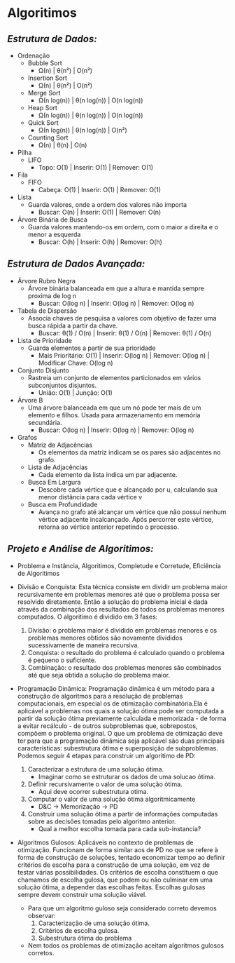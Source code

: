 
# Algoritimos

## *Estrutura de Dados:*

* Ordenação
  * Bubble Sort
    * Ω(n) | θ(n²) | O(n²)
  * Insertion Sort
    * Ω(n) | θ(n²) | O(n²)
  * Merge Sort
    * Ω(n log(n)) |  θ(n log(n)) | O(n log(n))
  * Heap Sort
    * Ω(n log(n)) | θ(n log(n)) | O(n log(n))
  * Quick Sort
    * Ω(n log(n)) | θ(n log(n)) | O(n²)
  * Counting Sort
    * Ω(n) | θ(n) | O(n)
* Pilha
  * LIFO
    * Topo: O(1) | Inserir: O(1) | Remover: O(1)
* Fila
  * FIFO
    * Cabeça: O(1) | Inserir: O(1) | Remover: O(1)
* Lista
  * Guarda valores, onde a ordem dos valores não importa
    * Buscar: O(n) | Inserir: O(1) | Remover: O(n)
* Árvore Binária de Busca
  * Guarda valores mantendo-os em ordem, com o maior a direita e o menor a esquerda
    * Buscar: O(h) | Inserir: O(h) | Remover: O(h)

## *Estrutura de Dados Avançada:*

* Árvore Rubro Negra
  * Árvore binária balanceada em que a altura e mantida sempre proxima de log n
    * Buscar: O(log n) | Inserir: O(log n) | Remover: O(log n)
* Tabela de Dispersão
  * Associa chaves de pesquisa a valores com objetivo de fazer uma busca rápida a partir da chave.
    * Buscar: θ(1) / O(n) | Inserir: θ(1) / O(n) | Remover: θ(1) / O(n)
* Lista de Prioridade
  * Guarda elementos a partir de sua prioridade
    * Mais Prioritário: O(1) | Inserir: O(log n) | Remover: O(log n) | Modificar Chave: O(log n)
* Conjunto Disjunto
  * Rastreia um conjunto de elementos particionados em vários subconjuntos disjuntos.
    * União: O(1) | Junção: O(1)
* Árvore B
  * Uma árvore balanceada em que um nó pode ter mais de um elemento e filhos. Usada para armazenamento em memória secundária.
    * Buscar: O(log n) | Inserir: O(log n) | Remover: O(log n)
* Grafos
  * Matriz de Adjacências
    * Os elementos da matriz indicam se os pares são adjacentes no grafo.
  * Lista de Adjacências
    * Cada elemento da lista indica um par adjacente.
  * Busca Em Largura
    * Descobre cada vértice que e alcançado por u, calculando sua menor distância para cada vértice v
  * Busca em Profundidade
    * Avança no grafo até alcançar um vértice que não possui nenhum vértice adjacente incalcançado. Após percorrer este vértice, retorna ao vértice anterior repetindo o processo.

## *Projeto e Análise de Algoritimos:*

* Problema e Instância, Algoritimos, Completude e Corretude, Eficiência de Algoritimos
* Divisão e Conquista: Esta técnica consiste em dividir um problema maior recursivamente em problemas menores até que o problema possa ser resolvido diretamente. Então a solução do problema inicial é dada através da combinação dos resultados de todos os problemas menores computados. O algoritimo é dividido em 3 fases:
    1. Divisão: o problema maior é dividido em problemas menores e os problemas menores obtidos são novamente divididos sucessivamente de maneira recursiva.
    2. Conquista: o resultado do problema é calculado quando o problema é pequeno o suficiente.
    3. Combinação: o resultado dos problemas menores são combinados até que seja obtida a solução do problema maior.
* Programação Dinâmica: Programação dinâmica é um método para a construção de algoritmos para a resolução de problemas computacionais, em especial os de otimização combinatória.Ela é aplicável a problemas nos quais a solução ótima pode ser computada a partir da solução ótima previamente calculada e memorizada - de forma a evitar recálculo - de outros subproblemas que, sobrepostos, compõem o problema original. O que um problema de otimização deve ter para que a programação dinâmica seja aplicável são duas principais características: subestrutura ótima e superposição de subproblemas. Podemos seguir 4 etapas para construir um algoritimo de PD:
    1. Caracterizar a estrutura de uma solução ótima.
        * Imaginar como se estruturar os dados de uma solucao ótima.
    2. Definir recursivamente o valor de uma solução ótima.
        * Aqui deve ocorrer subestrutura otima.
    3. Computar o valor de uma solução ótima algoritmicamente
        * D&C -> Memorização -> PD
    4. Construir uma solução ótima a partir de informações computadas sobre as decisões tomadas pelo algoritmo anterior.
        * Qual a melhor escolha tomada para cada sub-instancia?
* Algoritmos Gulosos: Aplicáveis no contexto de problemas de otimização. Funcionam de forma similar aos de PD no que se refere à forma de construção de soluções, tentado economizar tempo ao definir critérios de escolha para a construção de uma solução, em vez de testar várias possibilidades. Os critérios de escolha constituem o que chamamos de escolha gulosa, que podem ou não culminar em uma solução ótima, a depender das escolhas feitas. Escolhas gulosas sempre devem construir uma solução viável.

  * Para que um algoritmo guloso seja considerado correto devemos observar:
    1. Caracterização de uma solução ótima.
    2. Critérios de escolha gulosa.
    3. Subestrutura ótima do problema
  * Nem todos os problemas de otimização aceitam algoritmos gulosos corretos.
